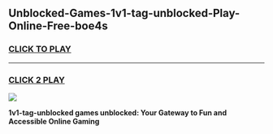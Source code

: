 
## Unblocked-Games-1v1-tag-unblocked-Play-Online-Free-boe4s
<h3>
<a href="https://premium76.site?title=1v1-tag-unblocked&ref=26A">CLICK TO PLAY</a></h3>
<hr>

<h3>
<a href="https://premium76.site?title=1v1-tag-unblocked&ref=26A">CLICK 2 PLAY</a>
  
</h3>

<a href="https://premium76.site?title=1v1-tag-unblocked&ref=26A"><img src="https://clearcache.store/games.png"></a>


**1v1-tag-unblocked games unblocked: Your Gateway to Fun and Accessible Online Gaming**
